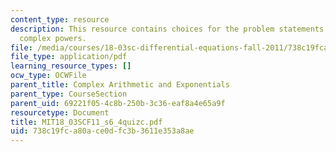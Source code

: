 ```yaml
---
content_type: resource
description: This resource contains choices for the problem statements related to
  complex powers.
file: /media/courses/18-03sc-differential-equations-fall-2011/738c19fca80ace0dfc3b3611e353a8ae_MIT18_03SCF11_s6_4quizc.pdf
file_type: application/pdf
learning_resource_types: []
ocw_type: OCWFile
parent_title: Complex Arithmetic and Exponentials
parent_type: CourseSection
parent_uid: 69221f05-4c8b-250b-3c36-eaf8a4e65a9f
resourcetype: Document
title: MIT18_03SCF11_s6_4quizc.pdf
uid: 738c19fc-a80a-ce0d-fc3b-3611e353a8ae
---
```

